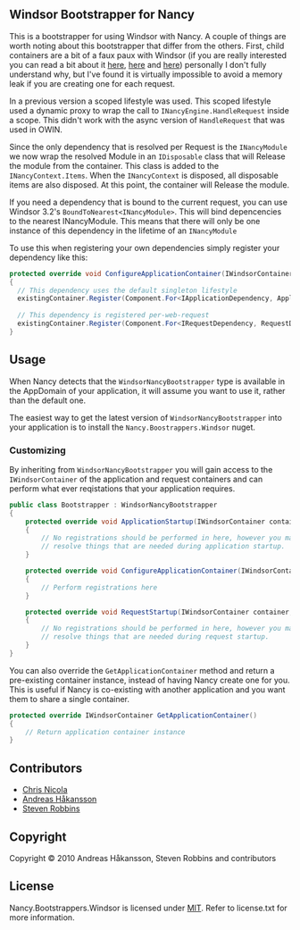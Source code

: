 ## Windsor Bootstrapper for NancyThis is a bootstrapper for using Windsor with Nancy.  A couple of things are worth noting about this bootstrapper that differ from the others.  First, child containers are a bit of a faux paux with Windsor (if you are really interested you can read a bit about it [here][1], [here][2] and [here][3]) personally I don't fully understand why, but I've found it is virtually impossible to avoid a memory leak if you are creating one for each request.In a previous version a scoped lifestyle was used. This scoped lifestyle used a dynamic proxy to wrap the call to `INancyEngine.HandleRequest` inside a scope. This didn't work with the async version of `HandleRequest` that was used in OWIN.Since the only dependency that is resolved per Request is the `INancyModule` we now wrap the resolved Module in an `IDisposable` class that will Release the module from the container. This class is added to the `INancyContext.Items`. When the `INancyContext` is disposed, all disposable items are also disposed. At this point, the container will Release the module.If you need a dependency that is bound to the current request, you can use Windsor 3.2's `BoundToNearest<INancyModule>`. This will bind depencencies to the nearest INancyModule. This means that there will only be one instance of this dependency in the lifetime of an `INancyModule`To use this when registering your own dependencies simply register your dependency like this:```c#protected override void ConfigureApplicationContainer(IWindsorContainer existingContainer){  // This dependency uses the default singleton lifestyle  existingContainer.Register(Component.For<IApplicationDependency, ApplicationDependencyClass>());    // This dependency is registered per-web-request  existingContainer.Register(Component.For<IRequestDependency, RequestDependencyClass>().LifestyleBoundToNearest<INancyModule>());}```[1]:http://hammett.castleproject.org/?p=296[2]:http://kozmic.pl/2010/06/01/castle-windsor-and-child-containers/[3]:http://kozmic.pl/2010/06/02/castle-windsor-and-child-containers-reloaded/## UsageWhen Nancy detects that the `WindsorNancyBootstrapper` type is available in the AppDomain of your application, it will assume you want to use it, rather than the default one.The easiest way to get the latest version of `WindsorNancyBootstrapper` into your application is to install the `Nancy.Boostrappers.Windsor` nuget.### CustomizingBy inheriting from `WindsorNancyBootstrapper` you will gain access to the `IWindsorContainer` of the application and request containers and can perform what ever reqistations that your application requires.```c#public class Bootstrapper : WindsorNancyBootstrapper{    protected override void ApplicationStartup(IWindsorContainer container, IPipelines pipelines)    {        // No registrations should be performed in here, however you may        // resolve things that are needed during application startup.    }    protected override void ConfigureApplicationContainer(IWindsorContainer existingContainer)    {        // Perform registrations here    }    protected override void RequestStartup(IWindsorContainer container, IPipelines pipelines, NancyContext context)    {        // No registrations should be performed in here, however you may        // resolve things that are needed during request startup.    }}```You can also override the `GetApplicationContainer` method and return a pre-existing container instance, instead of having Nancy create one for you. This is useful if Nancy is co-existing with another application and you want them to share a single container.```c#protected override IWindsorContainer GetApplicationContainer(){    // Return application container instance}```## Contributors* [Chris Nicola](http://github.com/lucisferre)* [Andreas Håkansson](http://github.com/thecodejunkie)* [Steven Robbins](http://github.com/grumpydev)## CopyrightCopyright © 2010 Andreas Håkansson, Steven Robbins and contributors## LicenseNancy.Bootstrappers.Windsor is licensed under [MIT](http://www.opensource.org/licenses/mit-license.php "Read more about the MIT license form"). Refer to license.txt for more information.